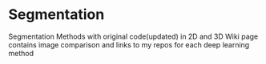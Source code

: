 # Segmentation
Segmentation Methods with original code(updated) in 2D and 3D
Wiki page contains image comparison and links to my repos for each deep learning method
